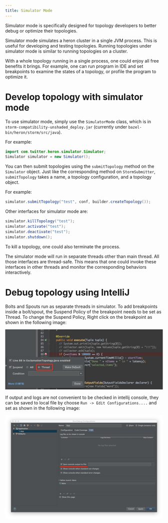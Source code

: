```yaml
---
title: Simulator Mode
---
```


Simulator mode is specifically designed for topology developers to better debug or optimize their topologies.

Simulator mode simulates a heron cluster in a single JVM process. This is useful for developing and testing topologies.
Running topologies under simulator mode is similar to running topologies on a cluster.

With a whole topology running in a single process, one could enjoy all free benefits it brings.
For example, one can run program in IDE and set breakpoints to examine the states of a topology, or profile the program to optimize it.

# Develop topology with simulator mode

To use simulator mode, simply use the ``SimulatorMode`` class, which is
in ``storm-compatibility-unshaded_deploy.jar``  (currently under ``bazel-bin/heron/storm/src/java``).

For example:

```java
import com.twitter.heron.simulator.Simulator;
Simulator simulator = new Simulator();
```

You can then submit topologies using the ``submitTopology`` method on the ``Simulator`` object. Just like the corresponding method on ``StormSubmitter``, ``submitTopology`` takes a name, a topology configuration, and a topology object.

For example:

```java
simulator.submitTopology("test", conf, builder.createTopology());
```

Other interfaces for simulator mode are:

```java
simulator.killTopology("test");
simulator.activate("test");
simulator.deactivate("test");
simulator.shutdown();
```

To kill a topology, one could also terminate the process.

The simulator mode will run in separate threads other than main thread. All those interfaces are thread-safe. This means that one could invoke these interfaces in other threads and monitor the corresponding behaviors interactively.

# Debug topology using IntelliJ

Bolts and Spouts run as separate threads in simulator. To add breakpoints inside a bolt/spout, the Suspend Policy of the breakpoint needs to be set as Thread. To change the Suspend Policy, Right click on the breakpoint as shown in the following image:

![Set Breakpoint](/img/intellij-set-breakpoint.jpg)

If output and logs are not convenient to be checked in intellij console, they can be saved to local file by choose `Run -> Edit Configurations....` and set as shown in the following image:

![Save Console](/img/intellij-save-console.jpg)

